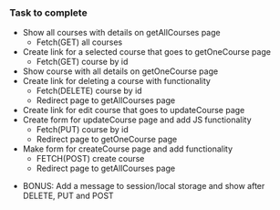 
### Task to complete
- Show all courses with details on getAllCourses page
    - Fetch(GET) all courses
- Create link for a selected course that goes to getOneCourse page
    - Fetch(GET) course by id
- Show course with all details on getOneCourse page
- Create link for deleting a course with functionality
    - Fetch(DELETE) course by id
    - Redirect page to getAllCourses page
- Create link for edit course that goes to updateCourse page
- Create form for updateCourse page and add JS functionality
    - Fetch(PUT) course by id
    - Redirect page to getOneCourse page
- Make form for createCourse page and add functionality
    - FETCH(POST) create course
    - Redirect page to getAllCourses page

* BONUS: Add a message to session/local storage and show after DELETE, PUT and POST